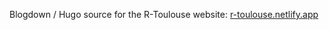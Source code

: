 Blogdown / Hugo source for the R-Toulouse website:
[r-toulouse.netlify.app](https://r-toulouse.netlify.app/)
